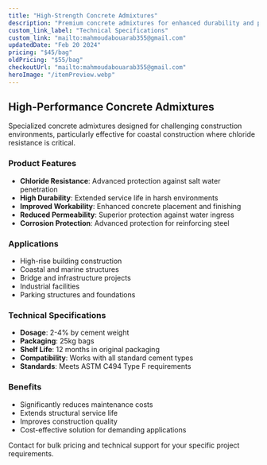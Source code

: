 ```yaml
---
title: "High-Strength Concrete Admixtures"
description: "Premium concrete admixtures for enhanced durability and performance in harsh environmental conditions, ideal for coastal and high-rise construction."
custom_link_label: "Technical Specifications"
custom_link: "mailto:mahmoudabouarab355@gmail.com"
updatedDate: "Feb 20 2024"
pricing: "$45/bag"
oldPricing: "$55/bag"
checkoutUrl: "mailto:mahmoudabouarab355@gmail.com"
heroImage: "/itemPreview.webp"
---
```


## High-Performance Concrete Admixtures

Specialized concrete admixtures designed for challenging construction environments, particularly effective for coastal construction where chloride resistance is critical.

### Product Features

- **Chloride Resistance**: Advanced protection against salt water penetration
- **High Durability**: Extended service life in harsh environments  
- **Improved Workability**: Enhanced concrete placement and finishing
- **Reduced Permeability**: Superior protection against water ingress
- **Corrosion Protection**: Advanced protection for reinforcing steel

### Applications

- High-rise building construction
- Coastal and marine structures
- Bridge and infrastructure projects
- Industrial facilities
- Parking structures and foundations

### Technical Specifications

- **Dosage**: 2-4% by cement weight
- **Packaging**: 25kg bags
- **Shelf Life**: 12 months in original packaging
- **Compatibility**: Works with all standard cement types
- **Standards**: Meets ASTM C494 Type F requirements

### Benefits

- Significantly reduces maintenance costs
- Extends structural service life
- Improves construction quality
- Cost-effective solution for demanding applications

Contact for bulk pricing and technical support for your specific project requirements.